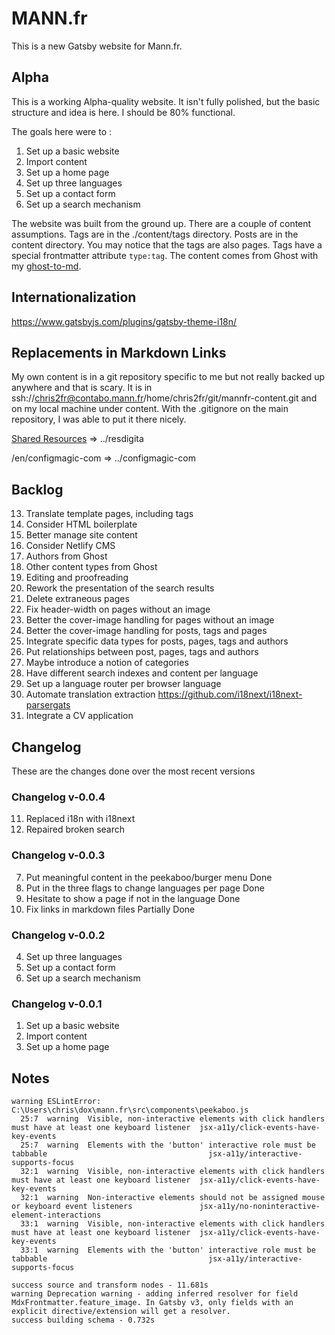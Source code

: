 # MANN.fr

This is a new Gatsby website for Mann.fr.

## Alpha

This is a working Alpha-quality website. It isn't fully polished, but the basic structure and idea is here. I should be 80% functional.

The goals here were to :

1. Set up a basic website
2. Import content
3. Set up a home page
4. Set up three languages
5. Set up a contact form
6. Set up a search mechanism

The website was built from the ground up. There are a couple of content assumptions. Tags are in the ./content/tags directory. Posts are in the content directory. You may notice that the tags are also pages. Tags have a special frontmatter attribute `type:tag`. The content comes from Ghost with my [ghost-to-md](https://github.com/chris2fr/ghost-to-md).

## Internationalization

https://www.gatsbyjs.com/plugins/gatsby-theme-i18n/

## Replacements in Markdown Links

My own content is in a git repository specific to me but not really backed up anywhere and that is scary. It is in ssh://chris2fr@contabo.mann.fr/home/chris2fr/git/mannfr-content.git and on my local machine under content. With the .gitignore on the main repository, I was able to put it there nicely. 

[Shared Resources](https://www.mann.fr/en/realizations/drawing-board/resdigita/)  => ../resdigita

/en/configmagic-com => ../configmagic-com

## Backlog

13. Translate template pages, including tags
14. Consider HTML boilerplate
15. Better manage site content
16. Consider Netlify CMS
17. Authors from Ghost
18. Other content types from Ghost
19. Editing and proofreading
20. Rework the presentation of the search results 
21. Delete extraneous pages
22. Fix header-width on pages without an image
23. Better the cover-image handling for pages without an image
24. Better the cover-image handling for posts, tags and pages
25. Integrate specific data types for posts, pages, tags and authors 
26. Put relationships between post, pages, tags and authors
27. Maybe introduce a notion of categories
28. Have different search indexes and content per language
29. Set up a language router per browser language
30. Automate translation extraction https://github.com/i18next/i18next-parsergats
31. Integrate a CV application

## Changelog

These are the changes done over the most recent versions

### Changelog v-0.0.4

11. Replaced i18n with i18next
12. Repaired broken search

### Changelog v-0.0.3

7. Put meaningful content in the peekaboo/burger menu Done
8. Put in the three flags to change languages per page Done
9. Hesitate to show a page if not in the language Done
10. Fix links in markdown files Partially Done

### Changelog v-0.0.2

4. Set up three languages
5. Set up a contact form
6. Set up a search mechanism


### Changelog v-0.0.1

1. Set up a basic website
2. Import content
3. Set up a home page


## Notes 

```
warning ESLintError:
C:\Users\chris\dox\mann.fr\src\components\peekaboo.js
  25:7  warning  Visible, non-interactive elements with click handlers must have at least one keyboard listener  jsx-a11y/click-events-have-key-events
  25:7  warning  Elements with the 'button' interactive role must be tabbable                                    jsx-a11y/interactive-supports-focus
  32:1  warning  Visible, non-interactive elements with click handlers must have at least one keyboard listener  jsx-a11y/click-events-have-key-events
  32:1  warning  Non-interactive elements should not be assigned mouse or keyboard event listeners               jsx-a11y/no-noninteractive-element-interactions
  33:1  warning  Visible, non-interactive elements with click handlers must have at least one keyboard listener  jsx-a11y/click-events-have-key-events
  33:1  warning  Elements with the 'button' interactive role must be tabbable                                    jsx-a11y/interactive-supports-focus
```

```
success source and transform nodes - 11.681s
warning Deprecation warning - adding inferred resolver for field MdxFrontmatter.feature_image. In Gatsby v3, only fields with an explicit directive/extension will get a resolver.
success building schema - 0.732s
```